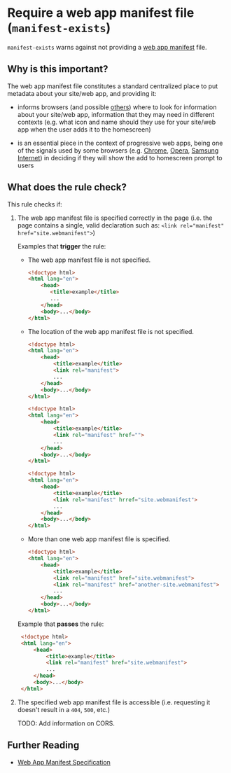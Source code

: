 # Require a web app manifest file (`manifest-exists`)

`manifest-exists` warns against not providing a
[web app manifest](https://www.w3.org/TR/appmanifest) file.

## Why is this important?

The web app manifest file constitutes a standard centralized place
to put metadata about your site/web app, and providing it:

* informs browsers (and possible
  [others](https://medium.com/web-on-the-edge/progressive-web-apps-on-windows-8d8eb68d524e#62d2))
  where to look for information about your site/web app, information
  that they may need in different contexts (e.g. what icon and name
  should they use for your site/web app when the user adds it to the
  homescreen)

* is an essential piece in the context of progressive web apps,
  being one of the signals used by some browsers (e.g.
  [Chrome](https://developers.google.com/web/fundamentals/engage-and-retain/app-install-banners/),
  [Opera](https://dev.opera.com/blog/web-app-install-banners/),
  [Samsung Internet](https://medium.com/samsung-internet-dev/what-does-it-mean-to-be-an-app-ace43eb6b94d))
  in deciding if they will show the add to homescreen prompt to users

## What does the rule check?

This rule checks if:

1. The web app manifest file is specified correctly in the page
   (i.e. the page contains a single, valid declaration such as:
   `<link rel="manifest" href="site.webmanifest">`)

   Examples that **trigger** the rule:

   * The web app manifest file is not specified.

     ```html
     <!doctype html>
     <html lang="en">
         <head>
            <title>example</title>
            ...
         </head>
         <body>...</body>
     </html>
     ```

   * The location of the web app manifest file is not specified.

     ```html
     <!doctype html>
     <html lang="en">
         <head>
             <title>example</title>
             <link rel="manifest">
             ...
         </head>
         <body>...</body>
     </html>
     ```

     ```html
     <!doctype html>
     <html lang="en">
         <head>
             <title>example</title>
             <link rel="manifest" href="">
             ...
         </head>
         <body>...</body>
     </html>
     ```

     ```html
     <!doctype html>
     <html lang="en">
         <head>
             <title>example</title>
             <link rel="manifest" hrref="site.webmanifest">
             ...
         </head>
         <body>...</body>
     </html>
     ```

   * More than one web app manifest file is specified.

     ```html
     <!doctype html>
     <html lang="en">
         <head>
             <title>example</title>
             <link rel="manifest" href="site.webmanifest">
             <link rel="manifest" href="another-site.webmanifest">
             ...
         </head>
         <body>...</body>
     </html>
     ```

   Example that **passes** the rule:

    ```html
     <!doctype html>
     <html lang="en">
         <head>
             <title>example</title>
             <link rel="manifest" href="site.webmanifest">
             ...
         </head>
         <body>...</body>
     </html>
    ```

2. The specified web app manifest file is accessible (i.e. requesting
   it doesn't result in a `404`, `500`, etc.)

   TODO: Add information on CORS.

## Further Reading

* [Web App Manifest Specification](https://www.w3.org/TR/appmanifest)
